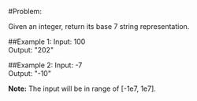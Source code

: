 #Problem:  

Given an integer, return its base 7 string representation.

##Example 1: 
	Input: 100  
	Output: "202"  

##Example 2:
	Input: -7  
	Output: "-10"  

**Note:** The input will be in range of [-1e7, 1e7].